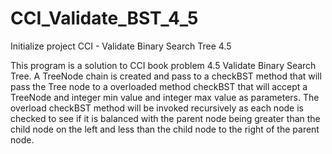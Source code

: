 # CCI_Validate_BST_4_5
Initialize project CCI - Validate Binary Search Tree 4.5

This program is a solution to CCI book problem 4.5 Validate Binary Search Tree.
A TreeNode chain is created and pass to a checkBST method that will pass the Tree node
to a overloaded method checkBST that will accept a TreeNode and integer min value and
integer max value as parameters. The overload checkBST method will be invoked recursively
as each node is checked to see if it is balanced with the parent node being greater than the
child node on the left and less than the child node to the right of the parent node.
